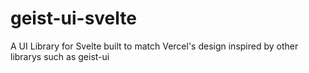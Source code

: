 # geist-ui-svelte

A UI Library for Svelte built to match Vercel's design inspired by other librarys such as geist-ui
